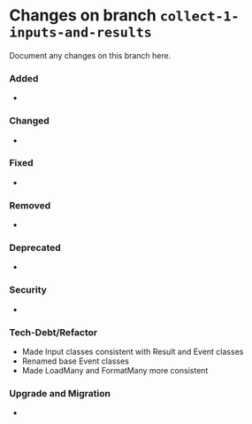 # Changes on branch `collect-1-inputs-and-results`
Document any changes on this branch here.
### Added
- 

### Changed
- 

### Fixed
- 

### Removed
- 

### Deprecated
- 

### Security
- 

### Tech-Debt/Refactor
- Made Input classes consistent with Result and Event classes
- Renamed base Event classes
- Made LoadMany and FormatMany more consistent

### Upgrade and Migration
- 
